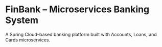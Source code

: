 # FinBank – Microservices Banking System
A Spring Cloud–based banking platform built with Accounts, Loans, and Cards microservices.
